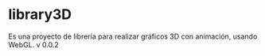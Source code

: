 # library3D

Es una proyecto de librería para realizar gráficos 3D con animación, usando WebGL. v 0.0.2
